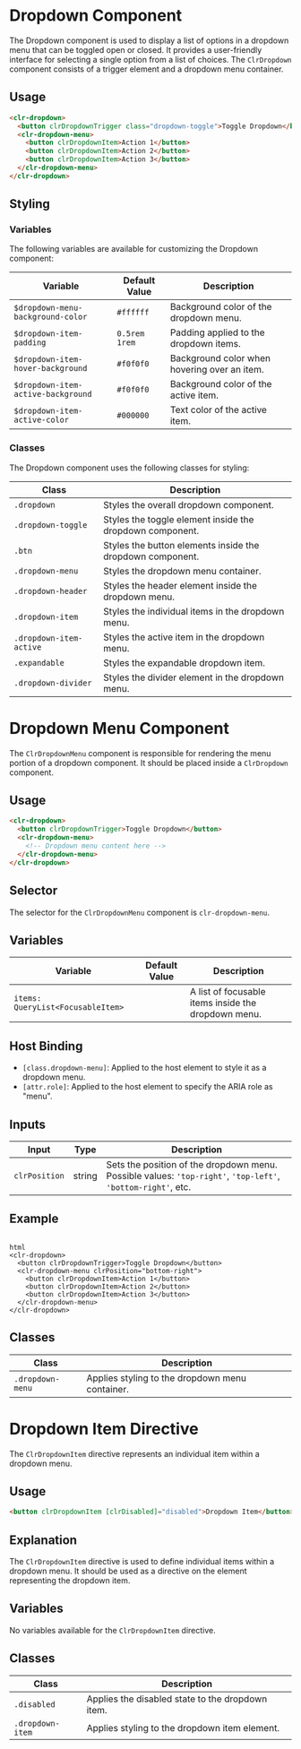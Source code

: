 # Dropdown Component

The Dropdown component is used to display a list of options in a dropdown menu that can be toggled open or closed. It provides a user-friendly interface for selecting a single option from a list of choices. The `ClrDropdown` component consists of a trigger element and a dropdown menu container.

## Usage

```html
<clr-dropdown>
  <button clrDropdownTrigger class="dropdown-toggle">Toggle Dropdown</button>
  <clr-dropdown-menu>
    <button clrDropdownItem>Action 1</button>
    <button clrDropdownItem>Action 2</button>
    <button clrDropdownItem>Action 3</button>
  </clr-dropdown-menu>
</clr-dropdown>
```

## Styling

### Variables

The following variables are available for customizing the Dropdown component:

| Variable                           | Default Value | Description                                  |
| ---------------------------------- | ------------- | -------------------------------------------- |
| `$dropdown-menu-background-color`  | `#ffffff`     | Background color of the dropdown menu.       |
| `$dropdown-item-padding`           | `0.5rem 1rem` | Padding applied to the dropdown items.       |
| `$dropdown-item-hover-background`  | `#f0f0f0`     | Background color when hovering over an item. |
| `$dropdown-item-active-background` | `#f0f0f0`     | Background color of the active item.         |
| `$dropdown-item-active-color`      | `#000000`     | Text color of the active item.               |

### Classes

The Dropdown component uses the following classes for styling:

| Class                   | Description                                               |
| ----------------------- | --------------------------------------------------------- |
| `.dropdown`             | Styles the overall dropdown component.                    |
| `.dropdown-toggle`      | Styles the toggle element inside the dropdown component.  |
| `.btn`                  | Styles the button elements inside the dropdown component. |
| `.dropdown-menu`        | Styles the dropdown menu container.                       |
| `.dropdown-header`      | Styles the header element inside the dropdown menu.       |
| `.dropdown-item`        | Styles the individual items in the dropdown menu.         |
| `.dropdown-item-active` | Styles the active item in the dropdown menu.              |
| `.expandable`           | Styles the expandable dropdown item.                      |
| `.dropdown-divider`     | Styles the divider element in the dropdown menu.          |

# Dropdown Menu Component

The `ClrDropdownMenu` component is responsible for rendering the menu portion of a dropdown component. It should be placed inside a `ClrDropdown` component.

## Usage

```html
<clr-dropdown>
  <button clrDropdownTrigger>Toggle Dropdown</button>
  <clr-dropdown-menu>
    <!-- Dropdown menu content here -->
  </clr-dropdown-menu>
</clr-dropdown>
```

## Selector

The selector for the `ClrDropdownMenu` component is `clr-dropdown-menu`.

## Variables

| Variable                          | Default Value | Description                                         |
| --------------------------------- | ------------- | --------------------------------------------------- |
| `items: QueryList<FocusableItem>` |               | A list of focusable items inside the dropdown menu. |

## Host Binding

- `[class.dropdown-menu]`: Applied to the host element to style it as a dropdown menu.
- `[attr.role]`: Applied to the host element to specify the ARIA role as "menu".

## Inputs

| Input         | Type   | Description                                                                                                  |
| ------------- | ------ | ------------------------------------------------------------------------------------------------------------ |
| `clrPosition` | string | Sets the position of the dropdown menu. Possible values: `'top-right'`, `'top-left'`, `'bottom-right'`, etc. |

## Example

```

html
<clr-dropdown>
  <button clrDropdownTrigger>Toggle Dropdown</button>
  <clr-dropdown-menu clrPosition="bottom-right">
    <button clrDropdownItem>Action 1</button>
    <button clrDropdownItem>Action 2</button>
    <button clrDropdownItem>Action 3</button>
  </clr-dropdown-menu>
</clr-dropdown>
```

## Classes

| Class            | Description                                     |
| ---------------- | ----------------------------------------------- |
| `.dropdown-menu` | Applies styling to the dropdown menu container. |

# Dropdown Item Directive

The `ClrDropdownItem` directive represents an individual item within a dropdown menu.

## Usage

```html
<button clrDropdownItem [clrDisabled]="disabled">Dropdown Item</button>
```

## Explanation

The `ClrDropdownItem` directive is used to define individual items within a dropdown menu. It should be used as a directive on the element representing the dropdown item.

## Variables

No variables available for the `ClrDropdownItem` directive.

## Classes

| Class            | Description                                      |
| ---------------- | ------------------------------------------------ |
| `.disabled`      | Applies the disabled state to the dropdown item. |
| `.dropdown-item` | Applies styling to the dropdown item element.    |
